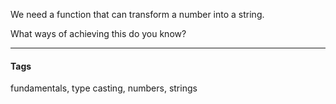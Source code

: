 We need a function that can transform a number into a string.

What ways of achieving this do you know?
<hr>
<h4>Tags</h4>
<p>fundamentals, type casting, numbers, strings</p>